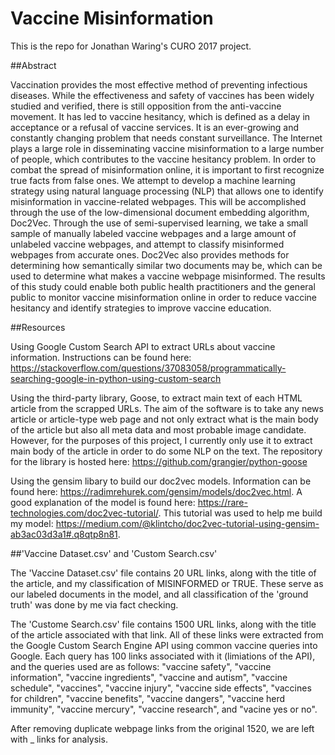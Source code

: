 # Vaccine Misinformation

This is the repo for Jonathan Waring's CURO 2017 project. 

##Abstract 

Vaccination provides the most effective method of preventing infectious diseases. While the effectiveness and safety of vaccines has been widely studied and verified, there is still opposition from the anti-vaccine movement. It has led to vaccine hesitancy, which is defined as a delay in acceptance or a refusal of vaccine services. It is an ever-growing and constantly changing problem that needs constant surveillance. The Internet plays a large role in disseminating vaccine misinformation to a large number of people, which contributes to the vaccine hesitancy problem. In order to combat the spread of misinformation online, it is important to first recognize true facts from false ones. We attempt to develop a machine learning strategy using natural language processing (NLP) that allows one to identify misinformation in vaccine-related webpages. This will be accomplished through the use of the low-dimensional document embedding algorithm, Doc2Vec. Through the use of semi-supervised learning, we take a small sample of manually labeled vaccine webpages and a large amount of unlabeled vaccine webpages, and attempt to classify misinformed webpages from accurate ones. Doc2Vec also provides methods for determining how semantically similar two documents may be, which can be used to determine what makes a vaccine webpage misinformed. The results of this study could enable both public health practitioners and the general public to monitor vaccine misinformation online in order to reduce vaccine hesitancy and identify strategies to improve vaccine education.  

##Resources

Using Google Custom Search API to extract URLs about vaccine information. Instructions can be found here: https://stackoverflow.com/questions/37083058/programmatically-searching-google-in-python-using-custom-search 

Using the third-party library, Goose, to extract main text of each HTML article from the scrapped URLs. The aim of the software is to take any news article or article-type web page and not only extract what is the main body of the article but also all meta data and most probable image candidate. However, for the purposes of this project, I currently only use it to extract main body of the article in order to do some NLP on the text. The repository for the library is hosted here: https://github.com/grangier/python-goose

Using the gensim libary to build our doc2vec models. Information can be found here: https://radimrehurek.com/gensim/models/doc2vec.html. 
A good explanation of the model is found here: https://rare-technologies.com/doc2vec-tutorial/. 
This tutorial was used to help me build my model: https://medium.com/@klintcho/doc2vec-tutorial-using-gensim-ab3ac03d3a1#.q8qtp8n81. 

##'Vaccine Dataset.csv' and 'Custom Search.csv'

The 'Vaccine Dataset.csv' file contains 20 URL links, along with the title of the article, and my classification of MISINFORMED or TRUE. These serve as our labeled documents in the model, and all classification of the 'ground truth' was done by me via fact checking. 

The 'Custome Search.csv' file contains 1500 URL links, along with the title of the article associated with that link. All of these links were extracted from the Google Custom Search Engine API using common vaccine queries into Google. Each query has 100 links associated with it (limiations of the API), and the queries used are as follows: "vaccine safety", "vaccine information", "vaccine ingredients", "vaccine and autism", "vaccine schedule", "vaccines", "vaccine injury", "vaccine side effects", "vaccines for children", "vaccine benefits", "vaccine dangers", "vaccine herd immunity", "vaccine mercury", "vaccine research", and "vacine yes or no". 
 
After removing duplicate webpage links from the original 1520, we are left with _ links for analysis.  
